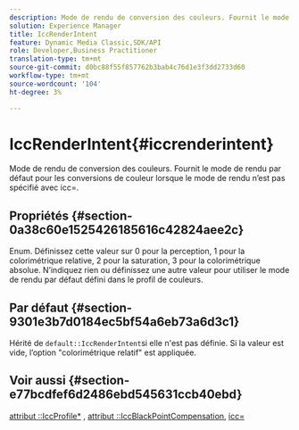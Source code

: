 ```yaml
---
description: Mode de rendu de conversion des couleurs. Fournit le mode de rendu par défaut pour les conversions de couleur lorsque le mode de rendu n’est pas spécifié avec icc=.
solution: Experience Manager
title: IccRenderIntent
feature: Dynamic Media Classic,SDK/API
role: Developer,Business Practitioner
translation-type: tm+mt
source-git-commit: d0bc88f55f857762b3bab4c76d1e3f3dd2733d60
workflow-type: tm+mt
source-wordcount: '104'
ht-degree: 3%

---
```



# IccRenderIntent{#iccrenderintent}

Mode de rendu de conversion des couleurs. Fournit le mode de rendu par défaut pour les conversions de couleur lorsque le mode de rendu n’est pas spécifié avec icc=.

## Propriétés {#section-0a38c60e1525426185616c42824aee2c}

Enum. Définissez cette valeur sur 0 pour la perception, 1 pour la colorimétrique relative, 2 pour la saturation, 3 pour la colorimétrique absolue. N’indiquez rien ou définissez une autre valeur pour utiliser le mode de rendu par défaut défini dans le profil de couleurs.

## Par défaut {#section-9301e3b7d0184ec5bf54a6eb73a6d3c1}

Hérité de `default::IccRenderIntent`si elle n&#39;est pas définie. Si la valeur est vide, l’option &quot;colorimétrique relatif&quot; est appliquée.

## Voir aussi {#section-e77bcdfef6d2486ebd545631ccb40ebd}

[attribut ::IccProfile*](../../../../../ir-api/material-cat/image-rendering-api-ref/c-ir-material-catalog/c-ir-attributes-reference/r-ir-iccprofilecmyk.md#reference-55aead2d924847ffbd1be4c46add7127) ,  [attribut ::IccBlackPointCompensation](../../../../../ir-api/material-cat/image-rendering-api-ref/c-ir-material-catalog/c-ir-attributes-reference/r-ir-iccblackpointcompensation.md#reference-d939b0cdf6564baaa88deb1059e3b7f0),  [icc=](../../../../../ir-api/http-protocol/image-rendering-api-ref/c-ir-http-protocol-ref/c-ir-http-protocol-command-reference/r-ir-icc.md#reference-86a2fff3cef24982ad2063d977a16e06)
